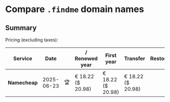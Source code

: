 # Compare `.findme` domain names

## Summary

Pricing (excluding taxes):

| Service | Date |  | / Renewed year | First year | Transfer | Restoration |
|--|--|--|--|--|--|--|
| **Namecheap** | 2025-06-23 | 🏆 | € 18.22<br>($ 20.98) | € 18.22<br>($ 20.98) | € 18.22<br>($ 20.98) |  |
